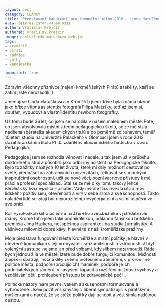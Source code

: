 ```yaml
---
layout: post
category: CLANKY
title: 'Představení kandidátů pro komunální volby 2018 - Linda Matušková'
date: 2018-08-13T04:44:00.032Z
author: Vratislav Krejčíř
authorId: vratislav.krejcir
image: posts/linda_matuskova_web.jpg
tags: 
- Kroměříž
- pirati
- radnice
- volby 
- kandidatka

important: true
---
```


Zdravím všechny příznivce (nejen) kroměřížských Pirátů a také ty, kteří se zatím ještě nerozhodli :) 

Jmenuji se Linda Matušková a v Kroměříži jsem dříve byla známá hlavně jako břitce vtipná asistentka fotografa Filipa Matušky, teď už jsem si, doufám, vybudovala vlastní identitu newborn fotografky.

Už tomu bude 36 let, co jsem se narodila v našem malebném městě. Poté, co jsem absolvovala místní střední pedagogickou školu, se ze mě stala nadšená sběratelka akademických titulů a po poměrně zdlouhavém, téměř 10letém studiu na Univerzitě Palackého v Olomouci jsem v roce 2013 dosáhla získáním titulu Ph.D. zdařilého akademického hattricku v oboru Pedagogika. 

Pedagogice jsem se rozhodla věnovat i nadále, a tak jsem už v průběhu doktorského studia působila jako odborný asistent na Pedagogické fakultě. Bylo to zážitky nabitých 10 let života, které mi daly možnost cestovat po světě, přednášet na zahraničních univerzitách, setkávat se s mnohými inspirujícími osobnostmi, učit se nové věci, poznávat nové přístupy k mé práci a profesní specializaci. Stal se ze mě díky tomu takový lehce idealistický kosmopolita – amatér. Vždy mě ale fascinovala síla a moc lidského pozitivismu, otevřenosti a víry v sebe sama a své schopnosti. Takto naladění lidé se zdají být neporazitelní, nevyčerpatelní a velmi úspěšní ve své práci. 

Roli vysokoškolského učitele a nadšeného světoběžníka vystřídala role mámy. Kromě toho jsem také podnikatelkou, oddanou fanynkou britského premiéra Jima Hackera, neúspěšnou aspirantkou na studia žurnalistiky. A vášnivou milovnicí dobré kávy, hlavně té z naší kroměřížské pražírny.

Moje představa fungování města Kroměříže a místní politiky je hlavně v otevřené komunikaci s jejími obyvateli, srozumitelnosti a vstřícnosti. Vždyť volenými zástupci nejsme jen před volbami, kdy slibem nezarmoutíš. Ráda bych jednou žila ve městě, které bude dobře fungující komunitou. Možnosti zlepšení spatřuji, možná díky svému profesnímu zaměření, v prorodinné politice města, podpoře (pracujících) maminek, podpoře jejich podnikatelských záměrů, v navýšení kapacit a rozšíření možností výchovy a vzdělávání dětí, prohloubení přístupu ke zdravotnické péči… 

Politické názory mám pevné, věkem a zkušenostmi formulované a vybroušené. Jsem pozitivně smýšlející liberál sympatizující s pirátskými myšlenkami a nadějí, že se otěže politiky dají uchopit a vést šimla nadějnou cestou.
